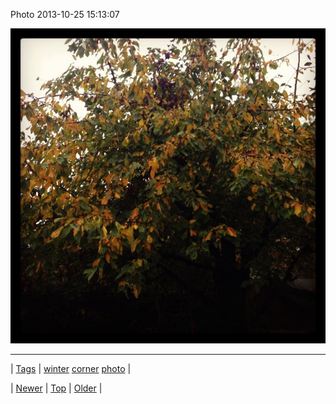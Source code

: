 <!--
title: Photo 2013-10-25 15
date: 2020-06-28T15:27:00.183Z
tags: winter, corner, photo
-->


Photo 2013-10-25 15:13:07

![](65047701721-0.jpg)

<!--BOTTOM-POST-NAVIGATION-->
---

| [Tags](tags.md) | [winter](tag-winter.md) [corner](tag-corner.md) [photo](tag-photo.md) |

| [Newer](65038025968.md) | [Top](index.md) | [Older](65050913787.md) |